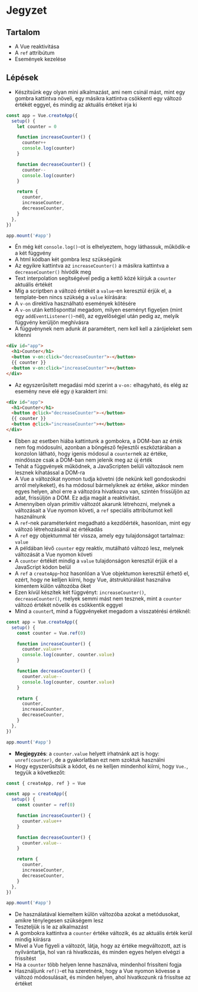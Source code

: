 # Jegyzet

## Tartalom

- A Vue reaktivitása
- A `ref` attribútum
- Események kezelése

## Lépések

- Készítsünk egy olyan mini alkalmazást, ami nem csinál mást, mint egy gombra kattintva növeli, egy másikra kattintva csökkenti egy változó értékét eggyel, és mindig az aktuális értéket írja ki

```js
const app = Vue.createApp({
  setup() {
    let counter = 0

    function increaseCounter() {
      counter++
      console.log(counter)
    }

    function decreaseCounter() {
      counter--
      console.log(counter)
    }

    return {
      counter,
      increaseCounter,
      decreaseCounter,
    }
  },
})

app.mount('#app')
```

- Én még két `console.log()`-ot is elhelyeztem, hogy láthassuk, működik-e a két függvény
- A html kódban két gombra lesz szükségünk
- Az egyikre kattintva az `increaseCounter()` a másikra kattintva a `decreaseCounter()` hívódik meg
- Text interpolation segítségével pedig a kettő közé kiírjuk a `counter` aktuális értékét
- Míg a scriptben a változó értékét a `value`-en keresztül érjük el, a template-ben nincs szükség a `value` kiírására:
- A `v-on` direktíva használható események kötésére
- A `v-on` után kettősponttal megadom, milyen eseményt figyeljen (mint egy `addEventListener()`-nél), az egyelőségjel után pedig az, melyik függvény kerüljön meghívásra
- A függvénynek nem adunk át paramétert, nem kell kell a zárójeleket sem kitenni

```html
<div id="app">
  <h1>Counter</h1>
  <button v-on:click="decreaseCounter">-</button>
  {{ counter }}
  <button v-on:click="increaseCounter">+</button>
</div>
```

- Az egyszerűsített megadási mód szerint a `v-on:` elhagyható, és elég az esemény neve elé egy `@` karaktert írni:

```html
<div id="app">
  <h1>Counter</h1>
  <button @click="decreaseCounter">-</button>
  {{ counter }}
  <button @click="increaseCounter">+</button>
</div>
```

- Ebben az esetben hiába kattintunk a gombokra, a DOM-ban az érték nem fog módosulni, azonban a böngésző fejlesztői eszköztárában a konzolon látható, hogy igenis módosul a `counter`nek az értéke, mindössze csak a DOM-ban nem jelenik meg az új érték
- Tehát a függvények működnek, a JavaScripten belüli változások nem lesznek kihatással a DOM-ra
- A Vue a változókat nyomon tudja követni (de nekünk kell gondoskodni arról melyikeket), és ha módosul bármelyiknek az értéke, akkor minden egyes helyen, ahol erre a változóra hivatkozva van, szintén frissüljön az adat, frissüljön a DOM. Ez adja magát a reaktivitást.
- Amennyiben olyan primitív változót akarunk létrehozni, melynek a változásait a Vue nyomon követi, a `ref` speciális attribútumot kell használnunk
- A `ref`-nek paraméterként megadható a kezdőérték, hasonlóan, mint egy változó létrehozásánál az értékadás
- A `ref` egy objektummal tér vissza, amely egy tulajdonságot tartalmaz: `value`
- A példában lévő `counter` egy reaktív, mutálható változó lesz, melynek változását a Vue nyomon követi
- A `counter` értékét mindig a `value` tulajdonságon keresztül érjük el a JavaScript kódon belül
- A `ref` a `createApp`-hoz hasonlóan a Vue objektumon keresztül érhető el, ezért, hogy ne kelljen kiírni, hogy Vue, átstruktúrálást használva kimentem külön változóba őket
- Ezen kívül készítek két függvényt: `increaseCounter()`, `decreaseCounter()`, melyek semmi mást nem tesznek, mint a `counter` változó értékét növelik és csökkentik eggyel
- Mind a `counter`t, mind a függvényeket megadom a visszatérési értéknél:

```js
const app = Vue.createApp({
  setup() {
    const counter = Vue.ref(0)

    function increaseCounter() {
      counter.value++
      console.log(counter, counter.value)
    }

    function decreaseCounter() {
      counter.value--
      console.log(counter, counter.value)
    }

    return {
      counter,
      increaseCounter,
      decreaseCounter,
    }
  },
})

app.mount('#app')
```

- **Megjegyzés**: a `counter.value` helyett írhatnánk azt is hogy: `unref(counter)`, de a gyakorlatban ezt nem szoktuk használni
- Hogy egyszerűsítsük a kódot, és ne kelljen mindenhol kiírni, hogy `Vue.`, tegyük a következőt:

```js
const { createApp, ref } = Vue

const app = createApp({
  setup() {
    const counter = ref(0)

    function increaseCounter() {
      counter.value++
    }

    function decreaseCounter() {
      counter.value--
    }

    return {
      counter,
      increaseCounter,
      decreaseCounter,
    }
  },
})

app.mount('#app')
```

- De használatával kiemeltem külön változóba azokat a metódusokat, amikre ténylegesen szükségem lesz
- Teszteljük is le az alkalmazást
- A gombokra kattintva a `counter` értéke változik, és az aktuális érték kerül mindig kiírásra
- Mivel a Vue figyeli a változót, látja, hogy az értéke megváltozott, azt is nyilvántartja, hol van rá hivatkozás, és minden egyes helyen elvégzi a frissítést
- Ha a `counter` több helyen lenne használva, mindenhol frissíteni fogja
- Használjunk `ref()`-et ha szeretnénk, hogy a Vue nyomon kövesse a változó módosulásait, és minden helyen, ahol hivatkozunk rá frissítse az értéket
